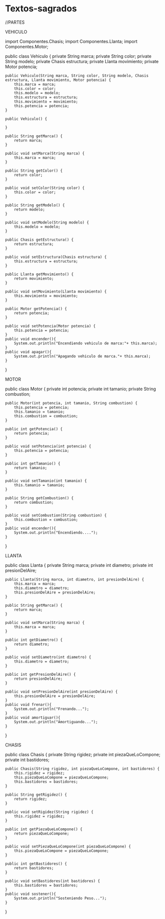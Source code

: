 # Textos-sagrados
//PARTES

VEHICULO

import Componentes.Chasis;
import Componentes.Llanta;
import Componentes.Motor;

public class Vehiculo {
    private String marca;
    private String color;
    private String modelo;
    private Chasis estructura;
    private Llanta movimiento;
    private Motor potencia;

    public Vehiculo(String marca, String color, String modelo, Chasis estructura, Llanta movimiento, Motor potencia) {
        this.marca = marca;
        this.color = color;
        this.modelo = modelo;
        this.estructura = estructura;
        this.movimiento = movimiento;
        this.potencia = potencia;
    }

    public Vehiculo() {
        
    }

    public String getMarca() {
        return marca;
    }

    public void setMarca(String marca) {
        this.marca = marca;
    }

    public String getColor() {
        return color;
    }

    public void setColor(String color) {
        this.color = color;
    }

    public String getModelo() {
        return modelo;
    }

    public void setModelo(String modelo) {
        this.modelo = modelo;
    }

    public Chasis getEstructura() {
        return estructura;
    }

    public void setEstructura(Chasis estructura) {
        this.estructura = estructura;
    }

    public Llanta getMovimiento() {
        return movimiento;
    }

    public void setMovimiento(Llanta movimiento) {
        this.movimiento = movimiento;
    }

    public Motor getPotencia() {
        return potencia;
    }

    public void setPotencia(Motor potencia) {
        this.potencia = potencia;
    }
    public void encender(){
        System.out.println("Encendiendo vehiculo de marca:"+ this.marca);
    }
    public void apagar(){
        System.out.println("Apagando vehiculo de marca."+ this.marca);
    }
}


MOTOR

public class Motor {
    private int potencia;
    private int tamanio;
    private String combustion;

    public Motor(int potencia, int tamanio, String combustion) {
        this.potencia = potencia;
        this.tamanio = tamanio;
        this.combustion = combustion;
    }

    public int getPotencia() {
        return potencia;
    }

    public void setPotencia(int potencia) {
        this.potencia = potencia;
    }

    public int getTamanio() {
        return tamanio;
    }

    public void setTamanio(int tamanio) {
        this.tamanio = tamanio;
    }

    public String getCombustion() {
        return combustion;
    }

    public void setCombustion(String combustion) {
        this.combustion = combustion;
    }
    public void encender(){
        System.out.println("Encendiendo....");
    }
         
}

LLANTA

public class Llanta {
    private String marca;
    private int diametro;
    private int presionDelAire;

    public Llanta(String marca, int diametro, int presionDelAire) {
        this.marca = marca;
        this.diametro = diametro;
        this.presionDelAire = presionDelAire;
    }

    public String getMarca() {
        return marca;
    }

    public void setMarca(String marca) {
        this.marca = marca;
    }

    public int getDiametro() {
        return diametro;
    }

    public void setDiametro(int diametro) {
        this.diametro = diametro;
    }

    public int getPresionDelAire() {
        return presionDelAire;
    }

    public void setPresionDelAire(int presionDelAire) {
        this.presionDelAire = presionDelAire;
    }
    public void frenar(){
        System.out.println("Frenando...");
    }
    public void amortiguar(){
        System.out.println("Amortiguando...");
    }
    
}

CHASIS

public class Chasis {
    private String rigidez;
    private int piezaQueLoCompone;
    private int bastidores;

    public Chasis(String rigidez, int piezaQueLoCompone, int bastidores) {
        this.rigidez = rigidez;
        this.piezaQueLoCompone = piezaQueLoCompone;
        this.bastidores = bastidores;
    }

    public String getRigidez() {
        return rigidez;
    }

    public void setRigidez(String rigidez) {
        this.rigidez = rigidez;
    }

    public int getPiezaQueLoCompone() {
        return piezaQueLoCompone;
    }

    public void setPiezaQueLoCompone(int piezaQueLoCompone) {
        this.piezaQueLoCompone = piezaQueLoCompone;
    }

    public int getBastidores() {
        return bastidores;
    }

    public void setBastidores(int bastidores) {
        this.bastidores = bastidores;
    }
    public void sostener(){
        System.out.println("Sosteniendo Peso...");
    }
            
}




